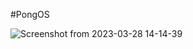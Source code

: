 #PongOS

![Screenshot from 2023-03-28 14-14-39](https://user-images.githubusercontent.com/118080823/229287113-649a4691-ca26-4f32-849c-05ddce34549b.png)
